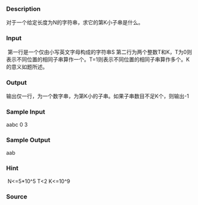 
### Description
对于一个给定长度为N的字符串，求它的第K小子串是什么。
### Input
 第一行是一个仅由小写英文字母构成的字符串S
第二行为两个整数T和K，T为0则表示不同位置的相同子串算作一个。T=1则表示不同位置的相同子串算作多个。K的意义如题所述。
### Output
输出仅一行，为一个数字串，为第K小的子串。如果子串数目不足K个，则输出-1
### Sample Input
aabc
0 3
### Sample Output
aab

### Hint
 N<=5*10^5
T<2
K<=10^9
### Source
